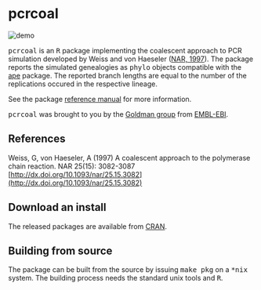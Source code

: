 pcrcoal
=======

![demo](https://raw.github.com/sbotond/pcrcoal/master/misc/demo.png)

<tt>pcrcoal</tt> is an <tt>R</tt> package implementing the coalescent approach to PCR simulation developed by Weiss and von Haeseler ([NAR, 1997](http://dx.doi.org/10.1093/nar/25.15.3082)). The package reports the simulated genealogies as <tt>phylo</tt> objects compatible with the [ape](http://cran.r-project.org/web/packages/ape) package. The reported branch lengths are equal to the number of the replications occured in the respective lineage.

See the package [reference manual](http://cran.r-project.org/web/packages/pcrcoal/pcrcoal.pdf) for more information.

<tt>pcrcoal</tt> was brought to you by the [Goldman group](http://www.ebi.ac.uk/goldman) from [EMBL-EBI](http://www.ebi.ac.uk).

References
----------

Weiss, G, von Haeseler, A (1997) A coalescent approach to the polymerase chain reaction. NAR 25(15): 3082-3087 [http://dx.doi.org/10.1093/nar/25.15.3082](http://dx.doi.org/10.1093/nar/25.15.3082)

Download an install
-------------------

The released packages are available from [CRAN](http://cran.r-project.org/web/packages/pcrcoal).

Building from source
--------------------

The package can be built from the source by issuing <tt>make pkg</tt> on a <tt>*nix</tt> system. The building process needs the standard unix tools and <tt>R</tt>.

